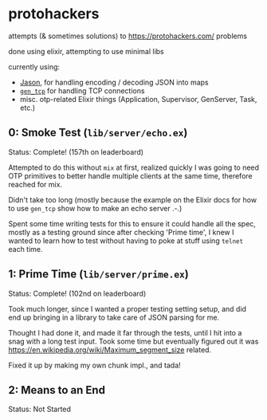# protohackers

attempts (& sometimes solutions) to https://protohackers.com/ problems

done using elixir, attempting to use minimal libs

currently using:
- [Jason](https://hexdocs.pm/jason/readme.html), for handling encoding / decoding JSON into maps
- [`gen_tcp`](https://www.erlang.org/doc/man/gen_tcp.html) for handling TCP connections
- misc. otp-related Elixir things (Application, Supervisor, GenServer, Task, etc.)

## 0: Smoke Test (`lib/server/echo.ex`)

Status: Complete! (157th on leaderboard)

Attempted to do this without `mix` at first, realized quickly I was going to need OTP primitives to better handle multiple clients at the same time, therefore reached for mix.

Didn't take too long (mostly because the example on the Elixir docs for how to use `gen_tcp` show how to make an echo server .-.)

Spent some time writing tests for this to ensure it could handle all the spec, mostly as a testing ground since after checking 'Prime time', I knew I wanted to learn how to test without having to poke at stuff using `telnet` each time.

## 1: Prime Time (`lib/server/prime.ex`)

Status: Complete! (102nd on leaderboard)

Took much longer, since I wanted a proper testing setting setup, and did end up bringing in a library to take care of JSON parsing for me.

Thought I had done it, and made it far through the tests, until I hit into a snag with a long test input.
Took some time but eventually figured out it was https://en.wikipedia.org/wiki/Maximum_segment_size related.

Fixed it up by making my own chunk impl., and tada!

## 2: Means to an End

Status: Not Started
